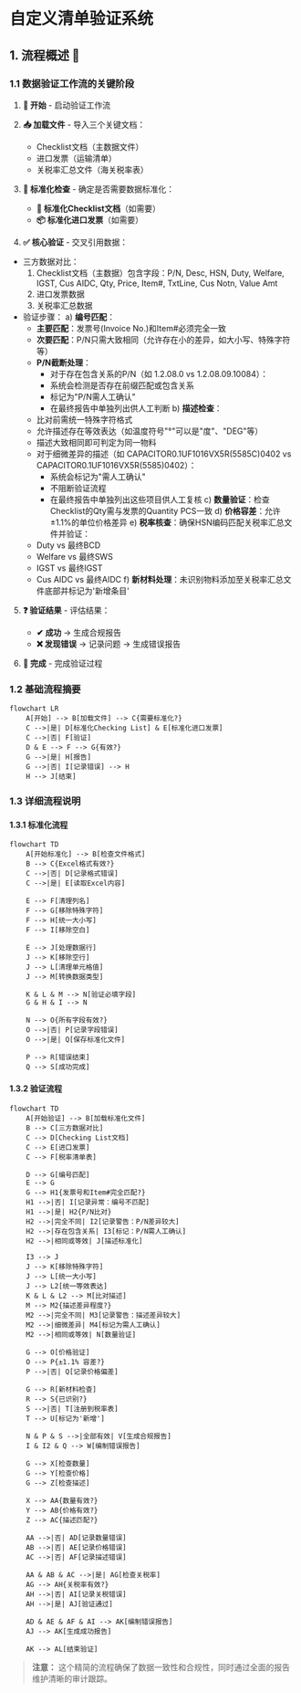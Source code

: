 # 自定义清单验证系统

## 1. 流程概述 🌟

### 1.1 数据验证工作流的关键阶段

1. **🌱 开始** - 启动验证工作流
2. **📥 加载文件** - 导入三个关键文档：
   - Checklist文档（主数据文件）
   - 进口发票（运输清单）
   - 关税率汇总文件（海关税率表）

3. **🔄 标准化检查** - 确定是否需要数据标准化：
   - **🔧 标准化Checklist文档**（如需要）
   - **📦 标准化进口发票**（如需要）

4. **✅ 核心验证** - 交叉引用数据：
  - 三方数据对比：
    1. Checklist文档（主数据）包含字段：P/N, Desc, HSN, Duty, Welfare, IGST, Cus AIDC, Qty, Price, Item#, TxtLine, Cus Notn, Value Amt
    2. 进口发票数据
    3. 关税率汇总数据
  - 验证步骤：
    a) **编号匹配**：
       - **主要匹配**：发票号(Invoice No.)和Item#必须完全一致
       - **次要匹配**：P/N只需大致相同（允许存在小的差异，如大小写、特殊字符等）
       - **P/N截断处理**：
         * 对于存在包含关系的P/N（如 1.2.08.0 vs 1.2.08.09.10084）：
         * 系统会检测是否存在前缀匹配或包含关系
         * 标记为"P/N需人工确认"
         * 在最终报告中单独列出供人工判断
    b) **描述检查**：
       - 比对前需统一特殊字符格式
       - 允许描述存在等效表达（如温度符号"°"可以是"度"、"DEG"等）
       - 描述大致相同即可判定为同一物料
       - 对于细微差异的描述（如 CAPACITOR0.1UF1016VX5R(5585C)0402 vs CAPACITOR0.1UF1016VX5R(5585)0402）：
         * 系统会标记为"需人工确认"
         * 不阻断验证流程
         * 在最终报告中单独列出这些项目供人工复核
    c) **数量验证**：检查Checklist的Qty需与发票的Quantity PCS一致
    d) **价格容差**：允许±1.1%的单位价格差异
    e) **税率核查**：确保HSN编码匹配关税率汇总文件并验证：
       - Duty vs 最终BCD
       - Welfare vs 最终SWS
       - IGST vs 最终IGST
       - Cus AIDC vs 最终AIDC
    f) **新材料处理**：未识别物料添加至关税率汇总文件底部并标记为'新增条目'

5. **❓ 验证结果** - 评估结果：
   - **✔ 成功** → 生成合规报告
   - **❌ 发现错误** → 记录问题 → 生成错误报告

6. **🏁 完成** - 完成验证过程

### 1.2 基础流程摘要
```mermaid
flowchart LR
    A[开始] --> B[加载文件] --> C{需要标准化?}
    C -->|是| D[标准化Checking List] & E[标准化进口发票]
    C -->|否| F[验证]
    D & E --> F --> G{有效?}
    G -->|是| H[报告]
    G -->|否| I[记录错误] --> H
    H --> J[结束]
```

### 1.3 详细流程说明

#### 1.3.1 标准化流程
```mermaid
flowchart TD
    A[开始标准化] --> B[检查文件格式]
    B --> C{Excel格式有效?}
    C -->|否| D[记录格式错误]
    C -->|是| E[读取Excel内容]
    
    E --> F[清理列名]
    F --> G[移除特殊字符]
    F --> H[统一大小写]
    F --> I[移除空白]
    
    E --> J[处理数据行]
    J --> K[移除空行]
    J --> L[清理单元格值]
    J --> M[转换数据类型]
    
    K & L & M --> N[验证必填字段]
    G & H & I --> N
    
    N --> O{所有字段有效?}
    O -->|否| P[记录字段错误]
    O -->|是| Q[保存标准化文件]
    
    P --> R[错误结束]
    Q --> S[成功完成]
```

#### 1.3.2 验证流程
```mermaid
flowchart TD
    A[开始验证] --> B[加载标准化文件]
    B --> C[三方数据对比]
    C --> D[Checking List文档]
    C --> E[进口发票]
    C --> F[税率清单表]
    
    D --> G[编号匹配]
    E --> G
    G --> H1{发票号和Item#完全匹配?}
    H1 -->|否| I[记录异常：编号不匹配]
    H1 -->|是| H2{P/N比对}
    H2 -->|完全不同| I2[记录警告：P/N差异较大]
    H2 -->|存在包含关系| I3[标记：P/N需人工确认]
    H2 -->|相同或等效| J[描述标准化]
    
    I3 --> J
    J --> K[移除特殊字符]
    J --> L[统一大小写]
    J --> L2[统一等效表达]
    K & L & L2 --> M[比对描述]
    M --> M2{描述差异程度?}
    M2 -->|完全不同| M3[记录警告：描述差异较大]
    M2 -->|细微差异| M4[标记为需人工确认]
    M2 -->|相同或等效| N[数量验证]
    
    G --> O[价格验证]
    O --> P{±1.1% 容差?}
    P -->|否| Q[记录价格偏差]
    
    G --> R[新材料检查]
    R --> S{已识别?}
    S -->|否| T[注册到税率表]
    T --> U[标记为'新增']
    
    N & P & S -->|全部有效| V[生成合规报告]
    I & I2 & Q --> W[编制错误报告]
    
    G --> X[检查数量]
    G --> Y[检查价格]
    G --> Z[检查描述]
    
    X --> AA{数量有效?}
    Y --> AB{价格有效?}
    Z --> AC{描述匹配?}
    
    AA -->|否| AD[记录数量错误]
    AB -->|否| AE[记录价格错误]
    AC -->|否| AF[记录描述错误]
    
    AA & AB & AC -->|是| AG[检查关税率]
    AG --> AH{关税率有效?}
    AH -->|否| AI[记录关税错误]
    AH -->|是| AJ[验证通过]
    
    AD & AE & AF & AI --> AK[编制错误报告]
    AJ --> AK[生成成功报告]
    
    AK --> AL[结束验证]
```

> **注意：** 这个精简的流程确保了数据一致性和合规性，同时通过全面的报告维护清晰的审计跟踪。
